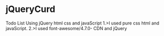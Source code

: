 # jQueryCurd
Todo  List Using jQuery html css and javaScript
1.>I used pure css html and javaScript.
2.>I used font-awesome/4.7.0- CDN and jQuery 
